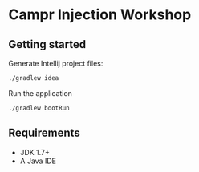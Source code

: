 # Campr Injection Workshop

## Getting started

Generate Intellij project files:

```bash
./gradlew idea
```

Run the application

```bash
./gradlew bootRun
```

## Requirements

* JDK 1.7+
* A Java IDE
